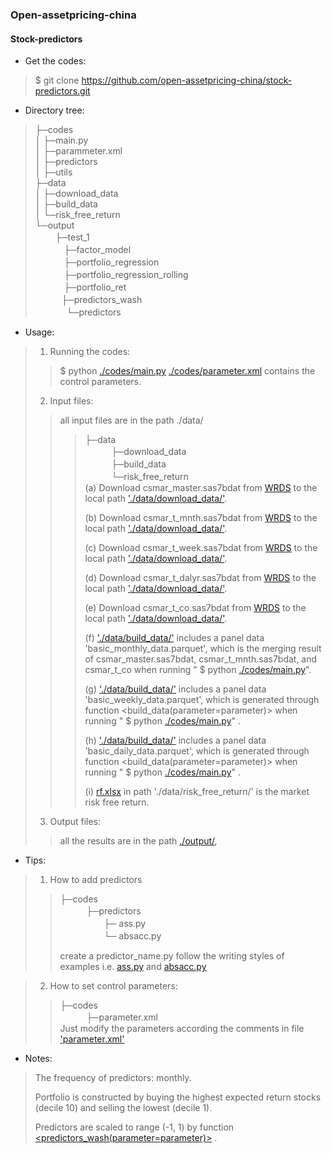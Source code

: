 
###  Open-assetpricing-china

#### Stock-predictors

* Get the codes:
 
> $ git clone https://github.com/open-assetpricing-china/stock-predictors.git

<!--* View docs:

> documentation is now at [Read The Docs](https://stock-predictors.readthedocs.io/en/latest/) 
> or just click https://stock-predictors.readthedocs.io/en/latest/ -->

* Directory tree:

> ├─codes    
> │  ├─main.py  
> │  ├─parammeter.xml  
> │  ├─predictors  
> │  ├─utils  
> ├─data    
> │  ├─download_data       
> │  ├─build_data   
> │  └─risk_free_return  
> └─output  
>　 　├─test_1  
>　　    　├─factor_model  
>　　    　├─portfolio_regression  
>　　    　├─portfolio_regression_rolling  
>　　    　├─portfolio_ret 　　    
>　　　├─predictors_wash    
>　　  　  └─predictors  

* Usage:
> 1. Running the codes:
>> $ python [./codes/main.py](./codes/main.py)
>> [./codes/parameter.xml](./codes/parameter.xml) contains the control parameters.    
> 2. Input files:
>> all input files are in the path ./data/  
>>>   ├─data      
>>>　　　├─download_data      
>>>　　　├─build_data      
>>>　　　└─risk_free_return     
>>> (a) Download csmar_master.sas7bdat from [WRDS](https://wrds-www.wharton.upenn.edu/) to the local path ['./data/download_data/'](./data/download_data/). 
>>>   
>>> (b) Download csmar_t_mnth.sas7bdat from [WRDS](https://wrds-www.wharton.upenn.edu/) to the local path ['./data/download_data/'](./data/download_data/).    
>>>
>>> (c) Download csmar_t_week.sas7bdat from [WRDS](https://wrds-www.wharton.upenn.edu/) to the local path ['./data/download_data/'](./data/download_data/). 
>>>
>>> (d) Download csmar_t_dalyr.sas7bdat from [WRDS](https://wrds-www.wharton.upenn.edu/) to the local path ['./data/download_data/'](./data/download_data/). 
>>>
>>> (e) Download csmar_t_co.sas7bdat from [WRDS](https://wrds-www.wharton.upenn.edu/) to the local path ['./data/download_data/'](./data/download_data/). 
>>>
>>> (f) ['./data/build_data/'](./data/build_data/) includes a panel data 'basic_monthly_data.parquet', which is the merging result of
>>>   csmar_master.sas7bdat, csmar_t_mnth.sas7bdat, and csmar_t_co when running " $ python [./codes/main.py](./codes/main.py)".
>>>
>>> (g) ['./data/build_data/'](./data/build_data/) includes a panel data 'basic_weekly_data.parquet', which is generated
>>> through function <build_data(parameter=parameter)> when running " $ python [./codes/main.py](./codes/main.py)" .
>>>
>>> (h) ['./data/build_data/'](./data/build_data/) includes a panel data 'basic_daily_data.parquet', which is generated
>>> through function <build_data(parameter=parameter)> when running " $ python [./codes/main.py](./codes/main.py)" .
>>>
>>> (i) [rf.xlsx](./data/risk_free_return/rf.xlsx) in path './data/risk_free_return/' is the market risk free return.
>>>
> 3. Output files:      
>> all the results are in the path [./output/](./output/),
<!-- >> see more details in [Read The Docs](https://stock-predictors.readthedocs.io/en/latest/). -->

* Tips: 

> 1. How to add predictors 
>
>> ├─codes      
>>　　　├─predictors   
>>　　　　　├─ ass.py  
>>　　　　　└─ absacc.py 
>>
>> create a predictor_name.py follow the writing styles of examples
>> i.e. [ass.py](./codes/predictors/ass.py) and [absacc.py](./codes/predictors/absacc.py) 
<!-- >> see more details in [Read The Docs](https://stock-predictors.readthedocs.io/en/latest/) --> 
> 2. How to set control parameters:
>> ├─codes      
>>　　　├─parameter.xml           
>> Just modify the parameters according the comments in file ['parameter.xml'](./codes/parameter.xml) 

* Notes:  

> The frequency of predictors: monthly.
>
> Portfolio is constructed by buying the highest expected
return stocks (decile 10) and selling the lowest (decile 1).
>
> Predictors are scaled to range (-1, 1) by 
>function [<predictors_wash(parameter=parameter)>](./codes/main.py) .  